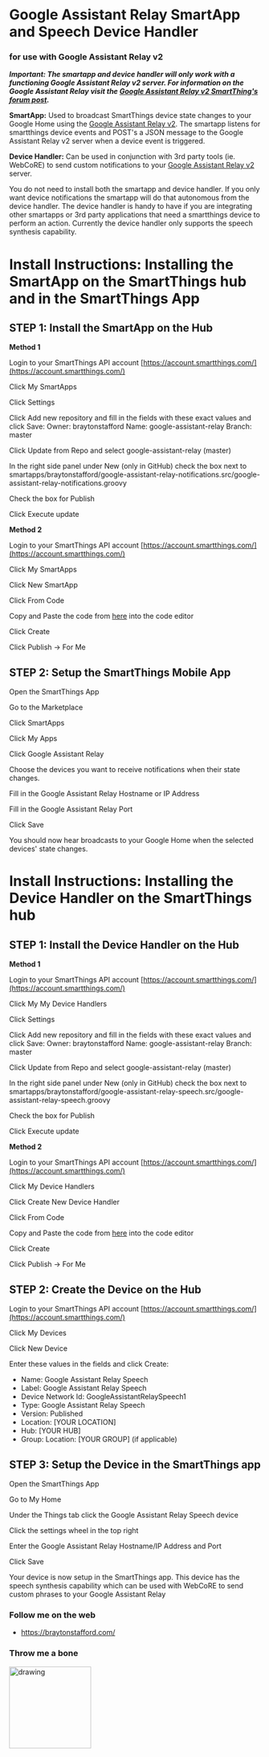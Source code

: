 # Google Assistant Relay SmartApp and Speech Device Handler
### for use with Google Assistant Relay v2

***Important: The smartapp and device handler will only work with a functioning Google Assistant Relay v2 server. For information on the Google Assistant Relay visit the [Google Assistant Relay v2 SmartThing's forum post](https://community.smartthings.com/t/release-google-assistant-relay-v2-0-google-home-audio-notifications).***

**SmartApp:** Used to broadcast SmartThings device state changes to your Google Home using the [Google Assistant Relay v2](https://community.smartthings.com/t/release-google-assistant-relay-v2-0-google-home-audio-notifications). The smartapp listens for smartthings device events and POST's a JSON message to the Google Assistant Relay v2 server when a device event is triggered.

**Device Handler:** Can be used in conjunction with 3rd party tools (ie. WebCoRE) to send custom notifications to your [Google Assistant Relay v2](https://community.smartthings.com/t/release-google-assistant-relay-v2-0-google-home-audio-notifications) server.

You do not need to install both the smartapp and device handler. If you only want device notifications the smartapp will do that autonomous from the device handler.  The device handler is handy to have if you are integrating other smartapps or 3rd party applications that need a smartthings device to perform an action. Currently the device handler only supports the speech synthesis capability.

# Install Instructions: Installing the SmartApp on the SmartThings hub and in the SmartThings App
## STEP 1: Install the SmartApp on the Hub
**Method 1**

Login to your SmartThings API account
[https://account.smartthings.com/](https://account.smartthings.com/)

Click My SmartApps

Click Settings

Click Add new repository and fill in the fields with these exact values and click Save:
  Owner: braytonstafford
  Name: google-assistant-relay
  Branch: master

Click Update from Repo and select google-assistant-relay (master)

In the right side panel under New (only in GitHub) check the box next to smartapps/braytonstafford/google-assistant-relay-notifications.src/google-assistant-relay-notifications.groovy

Check the box for Publish

Click Execute update

**Method 2**

Login to your SmartThings API account
[https://account.smartthings.com/](https://account.smartthings.com/)

Click My SmartApps

Click New SmartApp

Click From Code

Copy and Paste the code from [here](https://raw.githubusercontent.com/braytonstafford/google-assistant-relay/master/smartapps/braytonstafford/google-assistant-relay-notifications.src/google-assistant-relay-notifications.groovy) into the code editor

Click Create

Click Publish -> For Me


## STEP 2: Setup the SmartThings Mobile App
Open the SmartThings App

Go to the Marketplace

Click SmartApps

Click My Apps

Click Google Assistant Relay

Choose the devices you want to receive notifications when their state changes.

Fill in the Google Assistant Relay Hostname or IP Address

Fill in the Google Assistant Relay Port

Click Save

You should now hear broadcasts to your Google Home when the selected devices' state changes.

# Install Instructions: Installing the Device Handler on the SmartThings hub

## STEP 1: Install the Device Handler on the Hub
**Method 1**

Login to your SmartThings API account
[https://account.smartthings.com/](https://account.smartthings.com/)

Click My My Device Handlers

Click Settings

Click Add new repository and fill in the fields with these exact values and click Save:
  Owner: braytonstafford
  Name: google-assistant-relay
  Branch: master

Click Update from Repo and select google-assistant-relay (master)

In the right side panel under New (only in GitHub) check the box next to smartapps/braytonstafford/google-assistant-relay-speech.src/google-assistant-relay-speech.groovy

Check the box for Publish

Click Execute update

**Method 2**

Login to your SmartThings API account
[https://account.smartthings.com/](https://account.smartthings.com/)

Click My Device Handlers

Click Create New Device Handler

Click From Code

Copy and Paste the code from [here](https://raw.githubusercontent.com/braytonstafford/google-assistant-relay/master/devicetypes/braytonstafford/google-assistant-relay-speech.src/google-assistant-relay-speech.groovy) into the code editor

Click Create

Click Publish -> For Me

## STEP 2: Create the Device on the Hub

Login to your SmartThings API account
[https://account.smartthings.com/](https://account.smartthings.com/)

Click My Devices

Click New Device

Enter these values in the fields and click Create:
* Name: Google Assistant Relay Speech
* Label: Google Assistant Relay Speech
* Device Network Id: GoogleAssistantRelaySpeech1
* Type: Google Assistant Relay Speech
* Version: Published
* Location: [YOUR LOCATION]
* Hub: [YOUR HUB]
* Group: Location: [YOUR GROUP] (if applicable)

## STEP 3: Setup the Device in the SmartThings app
Open the SmartThings App

Go to My Home

Under the Things tab click the Google Assistant Relay Speech device

Click the settings wheel in the top right

Enter the Google Assistant Relay Hostname/IP Address and Port

Click Save

Your device is now setup in the SmartThings app. This device has the speech synthesis capability which can be used with WebCoRE to send custom phrases to your Google Assistant Relay

### Follow me on the web

* https://braytonstafford.com/

### Throw me a bone
<a href="https://www.patreon.com/bePatron?u=3034660" target="_blank"><img src="https://c5.patreon.com/external/logo/become_a_patron_button.png" alt="drawing" width="163"/></a>

